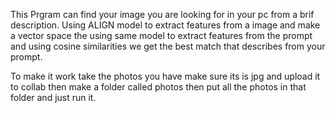 This Prgram can find your image you are looking for in your pc from a brif description. Using ALIGN model to extract features from a image and make a vector space the using same model to extract features from the prompt and using cosine similarities we get the best match that describes from your prompt.

To make it work take the photos you have make sure its is jpg and upload it to collab then make a folder called photos then put all the photos in that folder and just run it.
